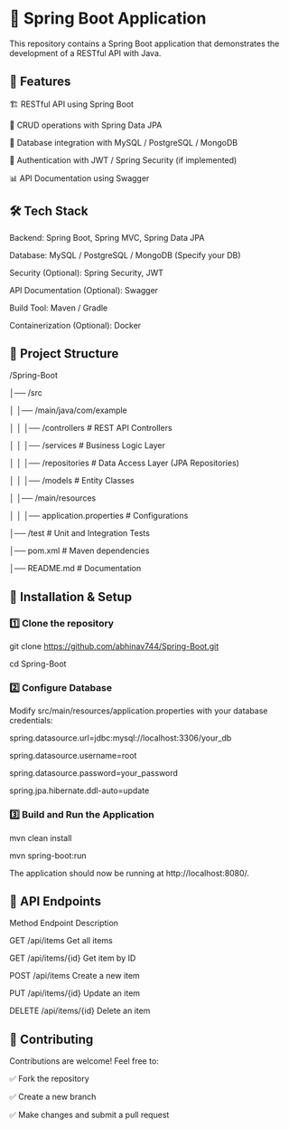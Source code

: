 # 🌱 Spring Boot Application

This repository contains a Spring Boot application that demonstrates the development of a RESTful API with Java.



## 🚀 Features

🏗️ RESTful API using Spring Boot

🔄 CRUD operations with Spring Data JPA

💾 Database integration with MySQL / PostgreSQL / MongoDB

🔐 Authentication with JWT / Spring Security (if implemented)

📊 API Documentation using Swagger

## 🛠 Tech Stack

Backend: Spring Boot, Spring MVC, Spring Data JPA

Database: MySQL / PostgreSQL / MongoDB (Specify your DB)

Security (Optional): Spring Security, JWT

API Documentation (Optional): Swagger

Build Tool: Maven / Gradle

Containerization (Optional): Docker

## 📁 Project Structure



/Spring-Boot

│── /src

│   │── /main/java/com/example

│   │   │── /controllers   # REST API Controllers

│   │   │── /services      # Business Logic Layer

│   │   │── /repositories  # Data Access Layer (JPA Repositories)

│   │   │── /models        # Entity Classes

│   │── /main/resources

│   │   │── application.properties  # Configurations

│── /test                # Unit and Integration Tests

│── pom.xml              # Maven dependencies

│── README.md            # Documentation

## 🚀 Installation & Setup

### 1️⃣ Clone the repository



git clone https://github.com/abhinav744/Spring-Boot.git

cd Spring-Boot

### 2️⃣ Configure Database

Modify src/main/resources/application.properties with your database credentials:



spring.datasource.url=jdbc:mysql://localhost:3306/your_db

spring.datasource.username=root

spring.datasource.password=your_password

spring.jpa.hibernate.ddl-auto=update

### 3️⃣ Build and Run the Application



mvn clean install

mvn spring-boot:run

The application should now be running at http://localhost:8080/.



## 🔧 API Endpoints

Method	Endpoint	Description

GET	/api/items	Get all items

GET	/api/items/{id}	Get item by ID

POST	/api/items	Create a new item

PUT	/api/items/{id}	Update an item

DELETE	/api/items/{id}	Delete an item

## 📌 Contributing

Contributions are welcome! Feel free to:

✅ Fork the repository

✅ Create a new branch

✅ Make changes and submit a pull request



